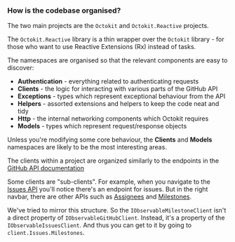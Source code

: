### How is the codebase organised?

The two main projects are the `Octokit` and `Octokit.Reactive` projects.

The `Octokit.Reactive` library is a thin wrapper over the `Octokit`
library - for those who want to use Reactive Extensions (Rx) instead of tasks.

The namespaces are organised so that the relevant components are easy to discover:

- **Authentication** - everything related to authenticating requests
- **Clients** - the logic for interacting with various parts of the GitHub API
- **Exceptions** - types which represent exceptional behaviour from the API
- **Helpers** - assorted extensions and helpers to keep the code neat and tidy
- **Http** - the internal networking components which Octokit requires
- **Models** - types which represent request/response objects

Unless you're modifying some core behaviour, the **Clients** and **Models** namespaces
are likely to be the most interesting areas.

The clients within a project are organized similarly to the endpoints in the
[GitHub API documentation](http://developer.github.com/v3/)

Some clients are "sub-clients". For example, when you navigate to the
[Issues API](http://developer.github.com/v3/issues/) you'll notice there's an
endpoint for issues. But in the right navbar, there are other APIs such as
[Assignees](http://developer.github.com/v3/issues/assignees/) and
[Milestones](http://developer.github.com/v3/issues/milestones/).

We've tried to mirror this structure. So the `IObservableMilestoneClient` isn't
a direct property of `IObservableGitHubClient`. Instead, it's a property of the
`IObservableIssuesClient`. And thus you can get to it by going to
`client.Issues.Milestones`.
